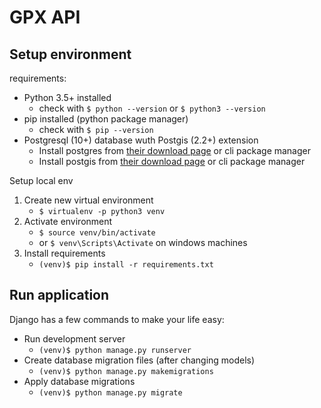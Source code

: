 # GPX API

## Setup environment

requirements:
* Python 3.5+ installed
  * check with `$ python --version` or  `$ python3 --version`
* pip installed (python package manager)
  * check with `$ pip --version`
* Postgresql (10+) database wuth Postgis (2.2+) extension
  * Install postgres from [their download page](https://www.postgresql.org/download/) or cli package manager
  * Install postgis from [their download page](https://postgis.net/install/) or cli package manager


Setup local env
1. Create new virtual environment
   * `$ virtualenv -p python3 venv`
2. Activate environment
   * `$ source venv/bin/activate`
   * or `$ venv\Scripts\Activate` on windows machines
3. Install requirements
   * `(venv)$ pip install -r requirements.txt`


## Run application

Django has a few commands to make your life easy:
* Run development server
  * `(venv)$ python manage.py runserver`
* Create database migration files (after changing models)
  * `(venv)$ python manage.py makemigrations`
* Apply database migrations
  * `(venv)$ python manage.py migrate`
